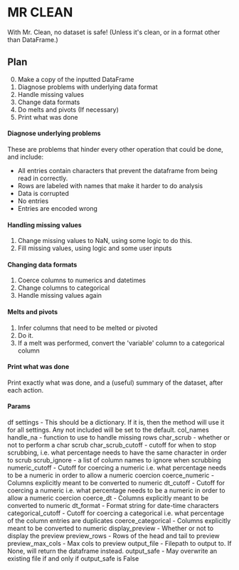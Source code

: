# MR CLEAN
With Mr. Clean, no dataset is safe! (Unless it's clean, or in a format other than DataFrame.)

## Plan

0. Make a copy of the inputted DataFrame
1. Diagnose problems with underlying data format
2. Handle missing values
3. Change data formats
4. Do melts and pivots (If necessary)
5. Print what was done

#### Diagnose underlying problems

These are problems that hinder every other operation that could be done, and include:

- All entries contain characters that prevent the dataframe from being read in correctly.
- Rows are labeled with names that make it harder to do analysis
- Data is corrupted
- No entries
- Entries are encoded wrong

#### Handling missing values

1. Change missing values to NaN, using some logic to do this.
2. Fill missing values, using logic and some user inputs

#### Changing data formats

1. Coerce columns to numerics and datetimes
2. Change columns to categorical
3. Handle missing values again

#### Melts and pivots

1. Infer columns that need to be melted or pivoted
2. Do it.
3. If a melt was performed, convert the 'variable' column to a categorical column

#### Print what was done

Print exactly what was done, and a (useful) summary of the dataset, after each action.



#### Params

df
settings - This should be a dictionary. If it is, then the method will use it for all settings. Any not included will be set to the default.
col_names
handle_na - function to use to handle missing rows
char_scrub  - whether or not to perform a char scrub
char_scrub_cutoff - cutoff for when to stop scrubbing, i.e. what percentage needs to have the same character in order to scrub
scrub_ignore - a list of column names to ignore when scrubbing
numeric_cutoff - Cutoff for coercing a numeric i.e. what percentage needs to be a numeric in order to allow a numeric coercion
coerce_numeric - Columns explicitly meant to be converted to numeric
dt_cutoff - Cutoff for coercing a numeric i.e. what percentage needs to be a numeric in order to allow a numeric coercion
coerce_dt - Columns explicitly meant to be converted to numeric
dt_format - Format string for date-time characters
categorical_cutoff - Cutoff for coercing a categorical i.e. what percentage of the column entries are duplicates
coerce_categorical - Columns explicitly meant to be converted to numeric
display_preview - Whether or not to display the preview
preview_rows - Rows of the head and tail to preview
preview_max_cols - Max cols to preview
output_file - Filepath to output to. If None, will return the dataframe instead.
output_safe - May overwrite an existing file if and only if output_safe is False
